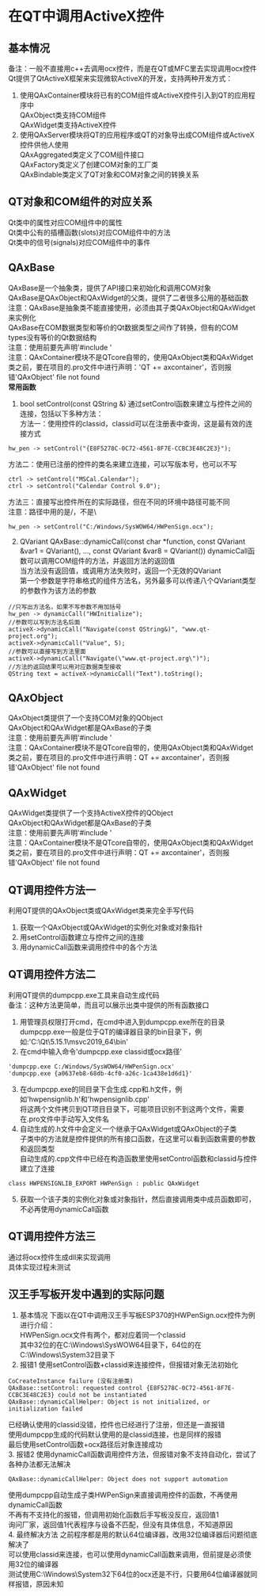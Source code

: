 # 在QT中调用ActiveX控件

## 基本情况
备注：一般不直接用c++去调用ocx控件，而是在QT或MFC里去实现调用ocx控件  
Qt提供了QtActiveX框架来实现微软ActiveX的开发，支持两种开发方式：  
1. 使用QAxContainer模块将已有的COM组件或ActiveX控件引入到QT的应用程序中  
QAxObject类支持COM组件  
QAxWidget类支持ActiveX控件  
2. 使用QAxServer模块将QT的应用程序或QT的对象导出成COM组件或ActiveX控件供他人使用  
QAxAggregated类定义了COM组件接口  
QAxFactory类定义了创建COM对象的工厂类  
QAxBindable类定义了QT对象和COM对象之间的转换关系  


## QT对象和COM组件的对应关系
Qt类中的属性对应COM组件中的属性  
Qt类中公有的插槽函数(slots)对应COM组件中的方法  
Qt类中的信号(signals)对应COM组件中的事件  


## QAxBase
QAxBase是一个抽象类，提供了API接口来初始化和调用COM对象  
QAxBase是QAxObject和QAxWidget的父类，提供了二者很多公用的基础函数  
注意：QAxBase是抽象类不能直接使用，必须由其子类QAxObject和QAxWidget来实例化  
QAxBase在COM数据类型和等价的Qt数据类型之间作了转换，但有的COM types没有等价的Qt数据结构  
注意：使用前要先声明'#include <QAxBase>'  
注意：QAxContainer模块不是QTcore自带的，使用QAxObject类和QAxWidget类之前，要在项目的.pro文件中进行声明：'QT +=  axcontainer'，否则报错'QAxObject' file not found  
**常用函数**
1. bool setControl(const QString &)
通过setControl函数来建立与控件之间的连接，包括以下多种方法：  
方法一：使用控件的classid，classid可以在注册表中查询，这是最有效的连接方式  
```
hw_pen -> setControl("{E8F5278C-0C72-4561-8F7E-CCBC3E48C2E3}");
```
方法二：使用已注册的控件的类名来建立连接，可以写版本号，也可以不写  
```
ctrl -> setControl("MSCal.Calendar");
ctrl -> setControl("Calendar Control 9.0");
```
方法三：直接写出控件所在的实际路径，但在不同的环境中路径可能不同  
注意：路径中用的是/，不是\  
```
hw_pen -> setControl("C:/Windows/SysWOW64/HWPenSign.ocx");
```
2. QVariant QAxBase::dynamicCall(const char \*function, const QVariant &var1 = QVariant(), ..., const QVariant &var8 = QVariant())
dynamicCall函数可以调用COM组件的方法，并返回方法的返回值  
当方法没有返回值，或调用方法失败时，返回一个无效的QVariant  
第一个参数是字符串格式的组件方法名，另外最多可以传递八个QVariant类型的参数作为该方法的参数  
```
//只写出方法名，如果不写参数不用加括号
hw_pen -> dynamicCall("HWInitialize");
//参数可以写到方法名后面
activeX->dynamicCall("Navigate(const QString&)", "www.qt-project.org");
activeX->dynamicCall("Value", 5);
//参数可以直接写到方法里面
activeX->dynamicCall("Navigate(\"www.qt-project.org\")");
//方法的返回结果可以用对应数据类型接收
QString text = activeX->dynamicCall("Text").toString();
```


## QAxObject
QAxObject类提供了一个支持COM对象的QObject  
QAxObject和QAxWidget都是QAxBase的子类  
注意：使用前要先声明'#include <QAxObject>'  
注意：QAxContainer模块不是QTcore自带的，使用QAxObject类和QAxWidget类之前，要在项目的.pro文件中进行声明：QT +=  axcontainer'，否则报错'QAxObject' file not found


## QAxWidget
QAxWidget类提供了一个支持ActiveX控件的QObject  
QAxObject和QAxWidget都是QAxBase的子类  
注意：使用前要先声明'#include <QAxWidget>'  
注意：QAxContainer模块不是QTcore自带的，使用QAxObject类和QAxWidget类之前，要在项目的.pro文件中进行声明：QT +=  axcontainer'，否则报错'QAxObject' file not found


## QT调用控件方法一
利用QT提供的QAxObject类或QAxWidget类来完全手写代码  
1. 获取一个QAxObject或QAxWidget的实例化对象或对象指针  
2. 用setControl函数建立与控件之间的连接  
3. 用dynamicCall函数来调用控件中的各个方法  


## QT调用控件方法二
利用QT提供的dumpcpp.exe工具来自动生成代码  
备注：这种方法更简单，而且可以展示出类中提供的所有函数接口  
1. 用管理员权限打开cmd，在cmd中进入到dumpcpp.exe所在的目录  
dumpcpp.exe一般是位于QT的编译器目录的bin目录下，例如:'C:\Qt\5.15.1\msvc2019_64\bin'  
2. 在cmd中输入命令'dumpcpp.exe classid或ocx路径'  
```
'dumpcpp.exe C:/Windows/SysWOW64/HWPenSign.ocx'
'dumpcpp.exe {a0637eb8-68db-4cf0-a26c-1ca438e1d6d1}'
```
3. 在dumpcpp.exe的同目录下会生成.cpp和.h文件，例如'hwpensignlib.h'和'hwpensignlib.cpp'  
将这两个文件拷贝到QT项目目录下，可能项目识别不到这两个文件，需要在.pro文件中手动写入文件名  
4. 自动生成的.h文件中会定义一个继承于QAxWidget或QAxObject的子类  
子类中的方法就是控件提供的所有接口函数，在这里可以看到函数需要的参数和返回类型  
自动生成的.cpp文件中已经在构造函数里使用setControl函数和classid与控件建立了连接  
```
class HWPENSIGNLIB_EXPORT HWPenSign : public QAxWidget
```
5. 获取一个该子类的实例化对象或对象指针，然后直接调用类中成员函数即可，不必再使用dynamicCall函数


## QT调用控件方法三
通过将ocx控件生成dll来实现调用   
具体实现过程未测试  


## 汉王手写板开发中遇到的实际问题
1. 基本情况
下面以在QT中调用汉王手写板ESP370的HWPenSign.ocx控件为例进行介绍：  
HWPenSign.ocx文件有两个，都对应着同一个classid  
其中32位的在C:\Windows\SysWOW64目录下，64位的在C:\Windows\System32目录下  
2. 报错1
使用setControl函数+classid来连接控件，但报错对象无法初始化  
```
CoCreateInstance failure (没有注册类)
QAxBase::setControl: requested control {E8F5278C-0C72-4561-8F7E-CCBC3E48C2E3} could not be instantiated
QAxBase::dynamicCallHelper: Object is not initialized, or initialization failed
```
已经确认使用的classid没错，控件也已经进行了注册，但还是一直报错  
使用dumpcpp生成的代码默认使用的是classid连接，也是同样的报错  
最后使用setControl函数+ocx路径后对象连接成功  
3. 报错2
使用dynamicCall函数调用控件方法，但报错对象不支持自动化，尝试了各种办法都无法解决  
```
QAxBase::dynamicCallHelper: Object does not support automation
```
使用dumpcpp自动生成子类HWPenSign来直接调用控件的函数，不再使用dynamicCall函数  
不再有不支持化的报错，但调用初始化函数后手写板没反应，返回值1  
询问厂家，返回值1代表程序与设备不匹配，但没有具体信息，不知道原因  
4. 最终解决方法
之前程序都是用的默认64位编译器，改用32位编译器后问题彻底解决了  
可以使用classid来连接，也可以使用dynamicCall函数来调用，但前提是必须使用32位的编译器  
测试使用C:\Windows\System32下64位的ocx还是不行，只要用64位编译器就同样报错，原因未知  